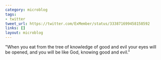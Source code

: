 ```yaml
---
category: microblog
tags:
- twitter
tweet_url: https://twitter.com/ExMember/status/333871699458158592
links: []
layout: microblog
---
```

"When you eat from the tree of knowledge of good and evil your eyes will be opened, and you will be like God, knowing good and evil."
